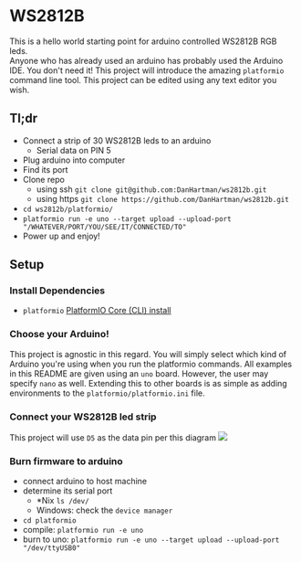 # WS2812B
This is a hello world starting point for arduino controlled WS2812B RGB leds.  
Anyone who has already used an arduino has probably used the Arduino IDE. You
don't need it!  This project will introduce the amazing `platformio` command
line tool. This project can be edited using any text editor you wish.

## Tl;dr
* Connect a strip of 30 WS2812B leds to an arduino
  * Serial data on PIN 5
* Plug arduino into computer
* Find its port
* Clone repo
  * using ssh `git clone git@github.com:DanHartman/ws2812b.git`
  * using https `git clone https://github.com/DanHartman/ws2812b.git`
* `cd ws2812b/platformio/`
* `platformio run -e uno --target upload --upload-port "/WHATEVER/PORT/YOU/SEE/IT/CONNECTED/TO"`
* Power up and enjoy!

## Setup

### Install Dependencies
* `platformio` [PlatformIO Core (CLI) install](http://docs.platformio.org/en/latest/installation.html)

### Choose your Arduino!
This project is agnostic in this regard.  You will simply select which kind of
Arduino you're using when you run the platformio commands.  All examples in this
README are given using an `uno` board.  However, the user may specify `nano` as
well.  Extending this to other boards is as simple as adding environments to the
`platformio/platformio.ini` file.

### Connect your WS2812B led strip
This project will use `D5` as the data pin per this diagram
![](https://i2.wp.com/randomnerdtutorials.com/wp-content/uploads/2016/09/WS2812B-with-Arduino_bb.png?resize=700%2C423&ssl=1)

### Burn firmware to arduino
* connect arduino to host machine
* determine its serial port
  * *Nix `ls /dev/`
  * Windows: check the `device manager`
* `cd platformio`
* compile: `platformio run -e uno`
* burn to uno: `platformio run -e uno --target upload --upload-port "/dev/ttyUSB0"`

